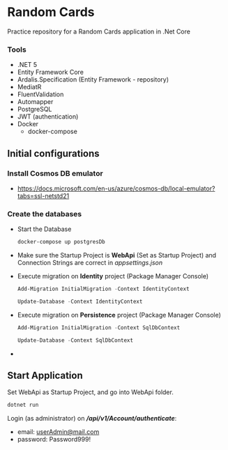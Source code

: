 # Random Cards

Practice repository for a Random Cards application in .Net Core

### Tools

- .NET 5
- Entity Framework Core
- Ardalis.Specification (Entity Framework - repository)
- MediatR
- FluentValidation
- Automapper
- PostgreSQL
- JWT (authentication)
- Docker
  - docker-compose

## Initial configurations

### Install Cosmos DB emulator 

* https://docs.microsoft.com/en-us/azure/cosmos-db/local-emulator?tabs=ssl-netstd21

### Create the databases

* Start the Database

  ```powershell
  docker-compose up postgresDb
  ```

* Make sure the Startup Project is **WebApi** (Set as Startup Project) and Connection Strings are correct in *appsettings.json*

* Execute migration on **Identity** project (Package Manager Console)

  ```powershell
  Add-Migration InitialMigration -Context IdentityContext
  ```

  ```powershell
  Update-Database -Context IdentityContext
  ```

* Execute migration on **Persistence** project (Package Manager Console)

  ```powershell
  Add-Migration InitialMigration -Context SqlDbContext
  ```

  ```powershell
  Update-Database -Context SqlDbContext
  ```

* 

## Start Application

Set WebApi as Startup Project, and go into WebApi folder.

```powershell
dotnet run
```

Login (as administrator) on ***/api/v1/Account/authenticate***:

* email: userAdmin@mail.com
* password: Password999!




